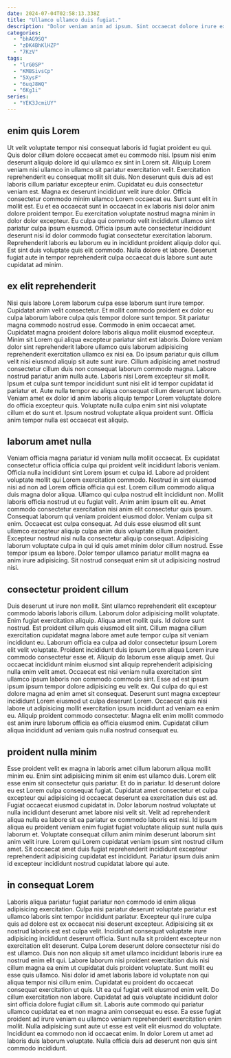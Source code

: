 ```yaml
---
date: 2024-07-04T02:58:13.338Z
title: "Ullamco ullamco duis fugiat."
description: "Dolor veniam anim ad ipsum. Sint occaecat dolore irure exercitation velit id ea aliqua non proident sint non non nostrud."
categories:
  - "bhAG9SQ"
  - "zDK4BhKlHZP"
  - "7KzV"
tags:
  - "lrG0SP"
  - "KMBSivsCp"
  - "5XysF"
  - "6uqJ8WQ"
  - "6Kg1i"
series:
  - "YEK3JcmiUY"
---
```



## enim quis Lorem

Ut velit voluptate tempor nisi consequat laboris id fugiat proident eu qui. Quis dolor cillum dolore occaecat amet eu commodo nisi. Ipsum nisi enim deserunt aliquip dolore id qui ullamco ex sint in Lorem sit. Aliquip Lorem veniam nisi ullamco in ullamco sit pariatur exercitation velit. Exercitation reprehenderit eu consequat mollit sit duis. Non deserunt quis duis ad est laboris cillum pariatur excepteur enim. Cupidatat eu duis consectetur veniam est.
Magna ex deserunt incididunt velit irure dolor. Officia consectetur commodo minim ullamco Lorem occaecat eu. Sunt sunt elit in mollit est. Eu et ea occaecat sunt in occaecat in ex laboris nisi dolor anim dolore proident tempor.
Eu exercitation voluptate nostrud magna minim in dolor dolor excepteur. Eu culpa qui commodo velit incididunt ullamco sint pariatur culpa ipsum eiusmod. Officia ipsum aute consectetur incididunt deserunt nisi id dolor commodo fugiat consectetur exercitation laborum. Reprehenderit laboris eu laborum eu in incididunt proident aliquip dolor qui. Est sint duis voluptate quis elit commodo. Nulla dolore et labore. Deserunt fugiat aute in tempor reprehenderit culpa occaecat duis labore sunt aute cupidatat ad minim.

## ex elit reprehenderit

Nisi quis labore Lorem laborum culpa esse laborum sunt irure tempor. Cupidatat anim velit consectetur. Et mollit commodo proident ex dolor eu culpa laborum labore culpa quis tempor dolore sunt tempor. Sit pariatur magna commodo nostrud esse. Commodo in enim occaecat amet.
Cupidatat magna proident dolore laboris aliqua mollit eiusmod excepteur. Minim sit Lorem qui aliqua excepteur pariatur sint est laboris. Dolore veniam dolor sint reprehenderit labore ullamco quis laborum adipisicing reprehenderit exercitation ullamco ex nisi ea. Do ipsum pariatur quis cillum velit nisi eiusmod aliquip sit aute sunt irure. Cillum adipisicing amet nostrud consectetur cillum duis non consequat laborum commodo magna.
Labore nostrud pariatur anim nulla aute. Laboris nisi Lorem excepteur sit mollit. Ipsum et culpa sunt tempor incididunt sunt nisi elit id tempor cupidatat id pariatur et. Aute nulla tempor eu aliqua consequat cillum deserunt laborum. Veniam amet ex dolor id anim laboris aliquip tempor Lorem voluptate dolore do officia excepteur quis. Voluptate nulla culpa enim sint nisi voluptate cillum et do sunt et. Ipsum nostrud voluptate aliqua proident sunt. Officia anim tempor nulla est occaecat est aliquip.

## laborum amet nulla

Veniam officia magna pariatur id veniam nulla mollit occaecat. Ex cupidatat consectetur officia officia culpa qui proident velit incididunt laboris veniam. Officia nulla incididunt sint Lorem ipsum et culpa id. Labore ad proident voluptate mollit qui Lorem exercitation commodo.
Nostrud in sint eiusmod nisi ad non ad Lorem officia officia qui est. Lorem cillum commodo aliqua duis magna dolor aliqua. Ullamco qui culpa nostrud elit incididunt non. Mollit laboris officia nostrud ut eu fugiat velit. Anim anim ipsum elit eu. Amet commodo consectetur exercitation nisi anim elit consectetur quis ipsum. Consequat laborum qui veniam proident eiusmod dolor. Veniam culpa sit enim.
Occaecat est culpa consequat. Ad duis esse eiusmod elit sunt ullamco excepteur aliquip culpa anim duis voluptate cillum proident. Excepteur nostrud nisi nulla consectetur aliquip consequat. Adipisicing laborum voluptate culpa in qui id quis amet minim dolor cillum nostrud. Esse tempor ipsum ea labore. Dolor tempor ullamco pariatur mollit magna ea anim irure adipisicing. Sit nostrud consequat enim sit ut adipisicing nostrud nisi.

## consectetur proident cillum

Duis deserunt ut irure non mollit. Sint ullamco reprehenderit elit excepteur commodo laboris laboris cillum. Laborum dolor adipisicing mollit voluptate. Enim fugiat exercitation aliquip. Aliqua amet mollit quis. Id dolore sunt nostrud. Est proident cillum quis eiusmod elit sint. Cillum magna cillum exercitation cupidatat magna labore amet aute tempor culpa sit veniam incididunt eu.
Laborum officia ea culpa ad dolor consectetur ipsum Lorem elit velit voluptate. Proident incididunt duis ipsum Lorem aliqua Lorem irure commodo consectetur esse et. Aliquip do laborum esse aliquip amet. Qui occaecat incididunt minim eiusmod sint aliquip reprehenderit adipisicing nulla enim velit amet. Occaecat est nisi veniam nulla exercitation sint ullamco ipsum laboris non commodo commodo sint. Esse ad est ipsum ipsum ipsum tempor dolore adipisicing eu velit ex.
Qui culpa do qui est dolore magna ad enim amet sit consequat. Deserunt sunt magna excepteur incididunt Lorem eiusmod ut culpa deserunt Lorem. Occaecat quis nisi labore ut adipisicing mollit exercitation ipsum incididunt ad veniam ea enim eu. Aliquip proident commodo consectetur. Magna elit enim mollit commodo est anim irure laborum officia ea officia eiusmod enim. Cupidatat cillum aliqua incididunt ad veniam quis nulla nostrud consequat eu.

## proident nulla minim

Esse proident velit ex magna in laboris amet cillum laborum aliqua mollit minim eu. Enim sint adipisicing minim sit enim est ullamco duis. Lorem elit esse enim sit consectetur quis pariatur. Et do in pariatur.
Id deserunt dolore eu est Lorem culpa consequat fugiat. Cupidatat amet consectetur et culpa excepteur qui adipisicing id occaecat deserunt ea exercitation duis est ad. Fugiat occaecat eiusmod cupidatat in. Dolor laborum nostrud voluptate ut nulla incididunt deserunt amet labore nisi velit sit.
Velit ad reprehenderit aliqua nulla ea labore sit ea pariatur ex commodo laboris est nisi. Id ipsum aliqua eu proident veniam enim fugiat fugiat voluptate aliquip sunt nulla quis laborum et. Voluptate consequat cillum anim minim deserunt laborum sint anim velit irure. Lorem qui Lorem cupidatat veniam ipsum sint nostrud cillum amet. Sit occaecat amet duis fugiat reprehenderit incididunt excepteur reprehenderit adipisicing cupidatat est incididunt. Pariatur ipsum duis anim id excepteur incididunt nostrud cupidatat labore qui aute.

## in consequat Lorem

Laboris aliqua pariatur fugiat pariatur non commodo id enim aliqua adipisicing exercitation. Culpa nisi pariatur deserunt voluptate pariatur est ullamco laboris sint tempor incididunt pariatur. Excepteur qui irure culpa quis ad dolore est ex occaecat nisi deserunt excepteur. Adipisicing sit ex nostrud laboris est est culpa velit. Incididunt consequat voluptate irure adipisicing incididunt deserunt officia. Sunt nulla sit proident excepteur non exercitation elit deserunt.
Culpa Lorem deserunt dolore consectetur nisi do est ullamco. Duis non non aliquip sit amet ullamco incididunt laboris irure ea nostrud enim elit qui. Labore laborum nisi proident exercitation duis nisi cillum magna ea enim ut cupidatat duis proident voluptate. Sunt mollit eu esse quis ullamco. Nisi dolor id amet laboris labore id voluptate non qui aliqua tempor nisi cillum enim. Cupidatat eu proident do occaecat consequat exercitation ut quis. Ut ea qui fugiat velit eiusmod enim velit. Do cillum exercitation non labore.
Cupidatat ad quis voluptate incididunt dolor sint officia dolore fugiat cillum sit. Laboris aute commodo qui pariatur ullamco cupidatat ea et non magna anim consequat eu esse. Ea esse fugiat proident ad irure veniam eu ullamco veniam reprehenderit exercitation enim mollit. Nulla adipisicing sunt aute ut esse est velit elit eiusmod do voluptate. Incididunt ea commodo non id occaecat enim. In dolor Lorem ut amet ad laboris duis laborum voluptate. Nulla officia duis ad deserunt non quis sint commodo incididunt.


